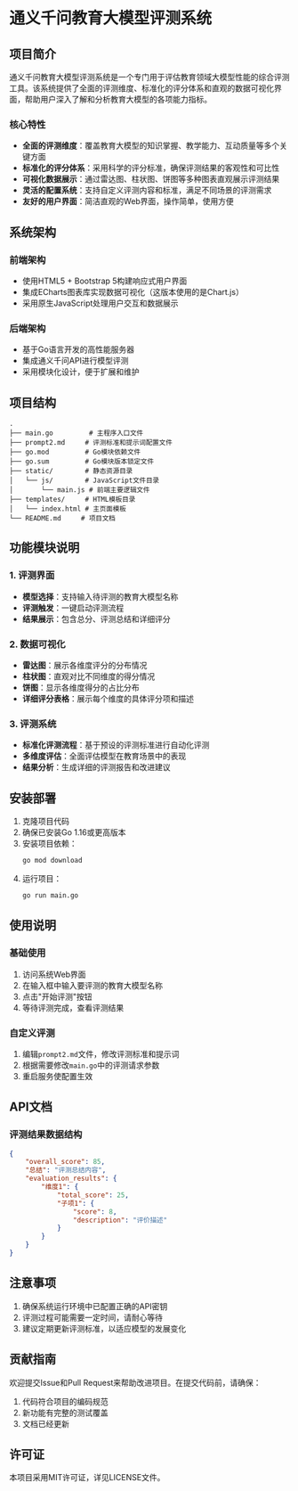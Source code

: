 # 通义千问教育大模型评测系统

## 项目简介

通义千问教育大模型评测系统是一个专门用于评估教育领域大模型性能的综合评测工具。该系统提供了全面的评测维度、标准化的评分体系和直观的数据可视化界面，帮助用户深入了解和分析教育大模型的各项能力指标。

### 核心特性

- **全面的评测维度**：覆盖教育大模型的知识掌握、教学能力、互动质量等多个关键方面
- **标准化的评分体系**：采用科学的评分标准，确保评测结果的客观性和可比性
- **可视化数据展示**：通过雷达图、柱状图、饼图等多种图表直观展示评测结果
- **灵活的配置系统**：支持自定义评测内容和标准，满足不同场景的评测需求
- **友好的用户界面**：简洁直观的Web界面，操作简单，使用方便

## 系统架构

### 前端架构

- 使用HTML5 + Bootstrap 5构建响应式用户界面
- 集成ECharts图表库实现数据可视化（这版本使用的是Chart.js）
- 采用原生JavaScript处理用户交互和数据展示

### 后端架构

- 基于Go语言开发的高性能服务器
- 集成通义千问API进行模型评测
- 采用模块化设计，便于扩展和维护

## 项目结构

```
.
├── main.go         # 主程序入口文件
├── prompt2.md     # 评测标准和提示词配置文件
├── go.mod         # Go模块依赖文件
├── go.sum         # Go模块版本锁定文件
├── static/        # 静态资源目录
│   └── js/        # JavaScript文件目录
│       └── main.js # 前端主要逻辑文件
├── templates/     # HTML模板目录
│   └── index.html # 主页面模板
└── README.md     # 项目文档
```

## 功能模块说明

### 1. 评测界面

- **模型选择**：支持输入待评测的教育大模型名称
- **评测触发**：一键启动评测流程
- **结果展示**：包含总分、评测总结和详细评分

### 2. 数据可视化

- **雷达图**：展示各维度评分的分布情况
- **柱状图**：直观对比不同维度的得分情况
- **饼图**：显示各维度得分的占比分布
- **详细评分表格**：展示每个维度的具体评分项和描述

### 3. 评测系统

- **标准化评测流程**：基于预设的评测标准进行自动化评测
- **多维度评估**：全面评估模型在教育场景中的表现
- **结果分析**：生成详细的评测报告和改进建议

## 安装部署

1. 克隆项目代码
2. 确保已安装Go 1.16或更高版本
3. 安装项目依赖：
   ```bash
   go mod download
   ```
4. 运行项目：
   ```bash
   go run main.go
   ```

## 使用说明

### 基础使用

1. 访问系统Web界面
2. 在输入框中输入要评测的教育大模型名称
3. 点击"开始评测"按钮
4. 等待评测完成，查看评测结果

### 自定义评测

1. 编辑`prompt2.md`文件，修改评测标准和提示词
2. 根据需要修改`main.go`中的评测请求参数
3. 重启服务使配置生效

## API文档

### 评测结果数据结构

```json
{
    "overall_score": 85,
    "总结": "评测总结内容",
    "evaluation_results": {
        "维度1": {
            "total_score": 25,
            "子项1": {
                "score": 8,
                "description": "评价描述"
            }
        }
    }
}
```

## 注意事项

1. 确保系统运行环境中已配置正确的API密钥
2. 评测过程可能需要一定时间，请耐心等待
3. 建议定期更新评测标准，以适应模型的发展变化

## 贡献指南

欢迎提交Issue和Pull Request来帮助改进项目。在提交代码前，请确保：

1. 代码符合项目的编码规范
2. 新功能有完整的测试覆盖
3. 文档已经更新

## 许可证

本项目采用MIT许可证，详见LICENSE文件。